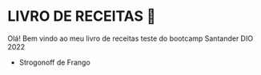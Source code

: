 # LIVRO DE RECEITAS :shallow_pan_of_food:

Olá! Bem vindo ao meu livro de receitas teste do bootcamp Santander DIO 2022

- Strogonoff de Frango

  
